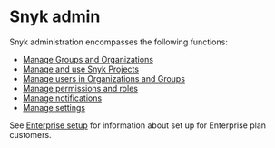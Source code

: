 # Snyk admin

Snyk administration encompasses the following functions:

* [Manage Groups and Organizations](manage-groups-and-organizations/)
* [Manage and use Snyk Projects](snyk-projects/)
* [Manage users in Organizations and Groups](manage-users-in-organizations-and-groups/)
* [Manage permissions and roles](manage-permissions-and-roles/)
* [Manage notifications](manage-notifications.md)
* [Manage settings](manage-settings/)

See [Enterprise setup](../enterprise-setup/) for information about set up for Enterprise plan customers.
